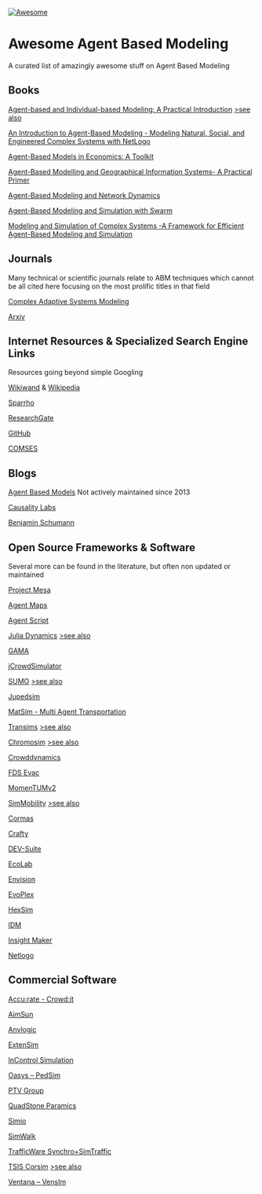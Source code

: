 [![Awesome](https://awesome.re/badge-flat2.svg)](https://awesome.re)

# Awesome Agent Based Modeling

A curated list of amazingly awesome stuff on Agent Based Modeling

## Books

[Agent-based and Individual-based Modeling: A Practical Introduction](http://www.railsback-grimm-abm-book.com/)
[>see also](https://press.princeton.edu/books/paperback/9780691096667/individual-based-modeling-and-ecology)

[An Introduction to Agent-Based Modeling - Modeling Natural, Social, and Engineered Complex Systems with NetLogo](https://mitpress.mit.edu/books/introduction-agent-based-modeling)

[Agent-Based Models in Economics: A Toolkit](https://www.amazon.com/Agent-Based-Models-Economics-Domenico-Delli/dp/1108414990)

[Agent-Based Modelling and Geographical Information Systems- A Practical Primer](https://uk.sagepub.com/en-gb/eur/agent-based-modelling-and-geographical-information-systems/book250134)

[Agent-Based Modeling and Network Dynamics](https://oxford.universitypressscholarship.com/view/10.1093/acprof:oso/9780198708285.001.0001/acprof-9780198708285?rskey=7mwT7m&result=2)

[Agent-Based Modeling and Simulation with Swarm](https://www.routledge.com/Agent-Based-Modeling-and-Simulation-with-Swarm-1st-Edition/Iba/p/book/9781138033702)

[Modeling and Simulation of Complex Systems -A Framework for Efficient Agent-Based Modeling and Simulation](https://www.springer.com/gp/book/9783658075286)

## Journals

Many technical or scientific journals relate to ABM techniques which cannot be all cited here focusing on the most prolific titles in that field

[Complex Adaptive Systems Modeling](https://link.springer.com/journal/40294)

[Arxiv](https://arxiv.org/search/?query=Agent+Based+Modeling&searchtype=all)

## Internet Resources & Specialized Search Engine Links

Resources going beyond simple Googling

[Wikiwand](https://www.wikiwand.com/en/Agent-based_model) & [Wikipedia](https://en.wikipedia.org/wiki/Agent-based_model)

[Sparrho](https://www.sparrho.com/search/agent%20based%20modeling/)

[ResearchGate](https://www.researchgate.net/search.Search.html?type=researcher&query=agent%20based%20modeling)

[GitHub](https://github.com/search?q=agent+based+modeling&type=Repositories)

[COMSES](https://www.comses.net/resources/modeling-frameworks/)

## Blogs

[Agent Based Models](http://www.agent-based-models.com/blog/) Not actively maintained since 2013

[Causality Labs](https://causality-labs.org)

[Benjamin Schumann](https://www.benjamin-schumann.com/blog)

## Open Source Frameworks & Software

Several more can be found in the literature, but often non updated or maintained

[Project Mesa](https://github.com/projectmesa/mesa)

[Agent Maps](https://github.com/noncomputable/AgentMaps)

[Agent Script](https://github.com/backspaces/agentscript0)

[Julia Dynamics](https://github.com/JuliaDynamics/Agents.jl)
[>see also](https://julialang.org/)

[GAMA](https://gama-platform.github.io/)

[jCrowdSimulator](https://github.com/FraunhoferIVI/jCrowdSimulator)

[SUMO](https://en.wikipedia.org/wiki/Simulation_of_Urban_Mobility)
[>see also](https://sumo.dlr.de/docs/index.html)

[Jupedsim](http://www.jupedsim.org)

[MatSim - Multi Agent Transportation](https://www.matsim.org)

[Transims](https://en.wikipedia.org/wiki/Transims)
[>see also](https://code.google.com/archive/p/transims/)

[Chromosim](https://github.com/sylvain-faure/cromosim)
[>see also](http://www.cromosim.fr)

[Crowddynamics](https://github.com/jaantollander/crowddynamics)

[FDS Evac](https://github.com/firemodels/fds)

[MomenTUMv2](https://github.com/tumcms/MomenTUM)

[SimMobility](https://its.mit.edu/software/simmobility)
[>see also](https://github.com/smart-fm/simmobility-prod)

[Cormas](http://cormas.cirad.fr/en/outil/outil.htm)

[Crafty](https://www.wiki.ed.ac.uk/display/CRAFTY/Home)

[DEV-Suite](https://acims.asu.edu/software/devs-suite/)

[EcoLab](http://ecolab.sourceforge.net)

[Envision](http://envision.bioe.orst.edu)

[EvoPlex](https://evoplex.org)

[HexSim](https://www.hexsim.net)

[IDM](https://www.idmod.org/documentation)

[Insight Maker](https://insightmaker.com)

[Netlogo](https://ccl.northwestern.edu/netlogo/)

## Commercial Software

[Accu:rate - Crowd:it](https://www.accu-rate.de/en/)

[AimSun](https://www.aimsun.com/)

[Anylogic](https://www.anylogic.com/)

[ExtenSim](https://extendsim.com/)

[InControl Simulation](https://www.incontrolsim.com/)

[Oasys – PedSim](https://www.oasys-software.com/)

[PTV Group](https://www.ptvgroup.com/en/)

[QuadStone Paramics](http://www.paramics-online.com/)

[Simio](https://www.simio.com/)

[SimWalk](https://www.simwalk.com/index.html)

[TrafficWare Synchro+SimTraffic](http://www.trafficware.com/synchro.html)

[TSIS Corsim](https://en.wikipedia.org/wiki/CORSIM)
[>see also](https://mctrans.ce.ufl.edu/mct/)

[Ventana – VensIm](https://vensim.com)
